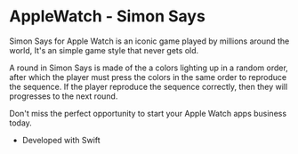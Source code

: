 # AppleWatch - Simon Says

Simon Says for Apple Watch is an iconic game played by millions around the world, It's an simple game style that never gets old.

A round in Simon Says is made of the a colors lighting up in a random order, after which the player must press the colors in the same order to reproduce the sequence. If the player reproduce the sequence correctly, then they will progresses to the next round.

Don't miss the perfect opportunity to start your Apple Watch apps business today.

 - Developed with Swift
